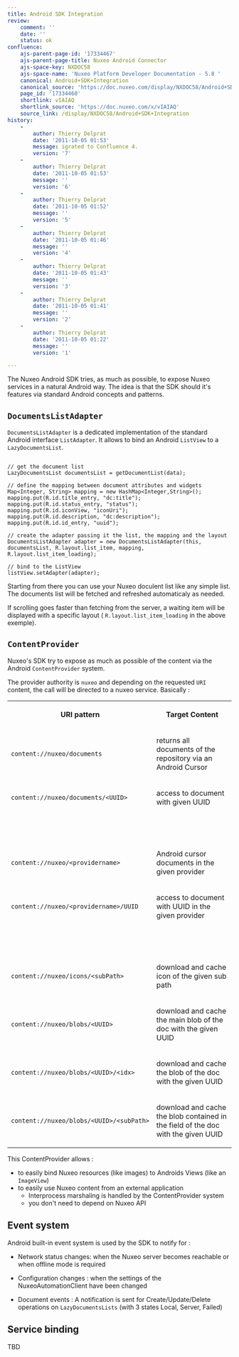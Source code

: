 ```yaml
---
title: Android SDK Integration
review:
    comment: ''
    date: ''
    status: ok
confluence:
    ajs-parent-page-id: '17334467'
    ajs-parent-page-title: Nuxeo Android Connector
    ajs-space-key: NXDOC58
    ajs-space-name: 'Nuxeo Platform Developer Documentation - 5.8 '
    canonical: Android+SDK+Integration
    canonical_source: 'https://doc.nuxeo.com/display/NXDOC58/Android+SDK+Integration'
    page_id: '17334460'
    shortlink: vIAIAQ
    shortlink_source: 'https://doc.nuxeo.com/x/vIAIAQ'
    source_link: /display/NXDOC58/Android+SDK+Integration
history:
    - 
        author: Thierry Delprat
        date: '2011-10-05 01:53'
        message: igrated to Confluence 4.
        version: '7'
    - 
        author: Thierry Delprat
        date: '2011-10-05 01:53'
        message: ''
        version: '6'
    - 
        author: Thierry Delprat
        date: '2011-10-05 01:52'
        message: ''
        version: '5'
    - 
        author: Thierry Delprat
        date: '2011-10-05 01:46'
        message: ''
        version: '4'
    - 
        author: Thierry Delprat
        date: '2011-10-05 01:43'
        message: ''
        version: '3'
    - 
        author: Thierry Delprat
        date: '2011-10-05 01:41'
        message: ''
        version: '2'
    - 
        author: Thierry Delprat
        date: '2011-10-05 01:22'
        message: ''
        version: '1'

---
```

The Nuxeo Android SDK tries, as much as possible, to expose Nuxeo services in a natural Android way.
The idea is that the SDK should it's features via standard Android concepts and patterns.

## `DocumentsListAdapter`

`DocumentsListAdapter` is a dedicated implementation of the standard Android interface `ListAdapter`.
It allows to bind an Android `ListView` to a `LazyDocumentsList`.

```

// get the document list
LazyDocumentsList documentsList = getDocumentList(data);

// define the mapping between document attributes and widgets
Map<Integer, String> mapping = new HashMap<Integer,String>();
mapping.put(R.id.title_entry, "dc:title");
mapping.put(R.id.status_entry, "status");
mapping.put(R.id.iconView, "iconUri");
mapping.put(R.id.description, "dc:description");
mapping.put(R.id.id_entry, "uuid");

// create the adapter passing it the list, the mapping and the layout
DocumentsListAdapter adapter = new DocumentsListAdapter(this, documentsList, R.layout.list_item, mapping, R.layout.list_item_loading);

// bind to the ListView
listView.setAdapter(adapter);

```

Starting from there you can use your Nuxeo doculent list like any simple list.
The documents list will be fetched and refreshed automaticaly as needed.

If scrolling goes faster than fetching from the server, a waiting item will be displayed with a specific layout ( `R.layout.list_item_loading` in the above exemple).

## `ContentProvider`

Nuxeo's SDK try to expose as much as possible of the content via the Android `ContentProvider` system.

The provider authority is `nuxeo` and depending on the requested `URI` content, the call will be directed to a nuxeo service.
Basically :

<table><tbody><tr><th colspan="1">

URI pattern

</th><th colspan="1">

Target Content

</th></tr><tr><td colspan="1">

`content://nuxeo/documents`

</td><td colspan="1">

returns all documents of the repository via an Android Cursor

</td></tr><tr><td colspan="1">

`content://nuxeo/documents/<UUID>`

</td><td colspan="1">

access to document with given UUID

</td></tr><tr><td colspan="1">

&nbsp;

</td><td colspan="1">

&nbsp;

</td></tr><tr><td colspan="1">

`content://nuxeo/<providername>`

</td><td colspan="1">

Android cursor documents in the given provider

</td></tr><tr><td colspan="1">

`content://nuxeo/<providername>/UUID`

</td><td colspan="1">

access to document with UUID in the given provider

</td></tr><tr><td colspan="1">

&nbsp;

</td><td colspan="1">

&nbsp;

</td></tr><tr><td colspan="1">

`content://nuxeo/icons/<subPath>`

</td><td colspan="1">

download and cache icon of the given sub path

</td></tr><tr><td colspan="1">

`content://nuxeo/blobs/<UUID>`

</td><td colspan="1">

download and cache the main blob of the doc with the given UUID

</td></tr><tr><td colspan="1">

`content://nuxeo/blobs/<UUID>/<idx>`

</td><td colspan="1">

download and cache the blob <idx> of the doc with the given UUID

</td></tr><tr><td colspan="1">

`content://nuxeo/blobs/<UUID>/<subPath>`

</td><td colspan="1">

download and cache the blob contained in the field <subpath> of the doc with the given UUID

</td></tr></tbody></table>

This ContentProvider allows :

*   to easily bind Nuxeo resources (like images) to Androids Views (like an `ImageView`)
*   to easily use Nuxeo content from an external application
    *   Interprocess marshaling is handled by the ContentProvider system
    *   you don't need to depend on Nuxeo API

## Event system

Android built-in event system is used by the SDK to notify for :

*   Network status changes: when the Nuxeo server becomes reachable or when offline mode is required

*   Configuration changes : when the settings of the NuxeoAutomationClient have been changed

*   Document events : A notification is sent for Create/Update/Delete operations on `LazyDocumentsLists` (with 3 states Local, Server, Failed)

## Service binding

TBD